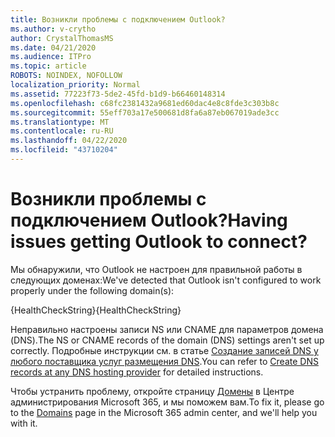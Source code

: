 ```yaml
---
title: Возникли проблемы с подключением Outlook?
ms.author: v-crytho
author: CrystalThomasMS
ms.date: 04/21/2020
ms.audience: ITPro
ms.topic: article
ROBOTS: NOINDEX, NOFOLLOW
localization_priority: Normal
ms.assetid: 77223f73-5de2-45fd-b1d9-b66460148314
ms.openlocfilehash: c68fc2381432a9681ed60dac4e8c8fde3c303b8c
ms.sourcegitcommit: 55eff703a17e500681d8fa6a87eb067019ade3cc
ms.translationtype: MT
ms.contentlocale: ru-RU
ms.lasthandoff: 04/22/2020
ms.locfileid: "43710204"
---
```

# <a name="having-issues-getting-outlook-to-connect"></a><span data-ttu-id="73603-102">Возникли проблемы с подключением Outlook?</span><span class="sxs-lookup"><span data-stu-id="73603-102">Having issues getting Outlook to connect?</span></span>

<span data-ttu-id="73603-103">Мы обнаружили, что Outlook не настроен для правильной работы в следующих доменах:</span><span class="sxs-lookup"><span data-stu-id="73603-103">We've detected that Outlook isn't configured to work properly under the following domain(s):</span></span>
  
<span data-ttu-id="73603-104">{HealthCheckString}</span><span class="sxs-lookup"><span data-stu-id="73603-104">{HealthCheckString}</span></span>
  
<span data-ttu-id="73603-105">Неправильно настроены записи NS или CNAME для параметров домена (DNS).</span><span class="sxs-lookup"><span data-stu-id="73603-105">The NS or CNAME records of the domain (DNS) settings aren't set up correctly.</span></span> <span data-ttu-id="73603-106">Подробные инструкции см. в статье [Создание записей DNS у любого поставщика услуг размещения DNS](https://docs.microsoft.com/office365/admin/get-help-with-domains/create-dns-records-at-any-dns-hosting-provider).</span><span class="sxs-lookup"><span data-stu-id="73603-106">You can refer to [Create DNS records at any DNS hosting provider](https://docs.microsoft.com/office365/admin/get-help-with-domains/create-dns-records-at-any-dns-hosting-provider) for detailed instructions.</span></span> 
  
<span data-ttu-id="73603-107">Чтобы устранить проблему, откройте страницу [Домены](https://admin.microsoft.com/adminportal/home#/Domains) в Центре администрирования Microsoft 365, и мы поможем вам.</span><span class="sxs-lookup"><span data-stu-id="73603-107">To fix it, please go to the [Domains](https://admin.microsoft.com/adminportal/home#/Domains) page in the Microsoft 365 admin center, and we'll help you with it.</span></span> 